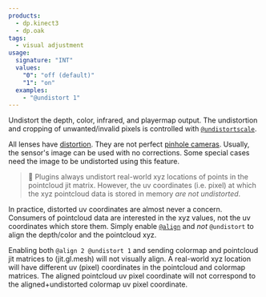 ```yaml
---
products:
  - dp.kinect3
  - dp.oak
tags:
  - visual adjustment
usage:
  signature: "INT"
  values:
    "0": "off (default)"
    "1": "on"
  examples:
    - "@undistort 1"
---
```


Undistort the depth, color, infrared, and playermap output.
The undistortion and cropping of unwanted/invalid
pixels is controlled with [`@undistortscale`](undistortscale.md).

All lenses have [distortion](https://en.wikipedia.org/wiki/Distortion_%28optics%29).
They are not perfect [pinhole cameras](https://en.wikipedia.org/wiki/Pinhole_camera).
Usually, the sensor's image can be used with no corrections.
Some special cases need the image to be undistorted using this
feature.

> :memo: Plugins always undistort real-world xyz locations of points in
> the pointcloud jit matrix. However, the uv coordinates (i.e. pixel)
> at which the xyz pointcloud data is stored in memory *are not undistorted*.

In practice, distorted uv coordinates are almost never a concern.
Consumers of pointcloud data are interested in the xyz values, not the uv
coordinates which store them. Simply enable [`@align`](align.md) and *not*
`@undistort` to align the depth/color and the pointcloud xyz.

Enabling both `@align 2 @undistort 1` and sending
colormap and pointcloud jit matrices to (jit.gl.mesh) will not visually
align. A real-world xyz location will have different uv (pixel) coordinates
in the pointcloud and colormap matrices. The aligned pointcloud uv pixel
coordinate will not correspond to the aligned+undistorted colormap uv
pixel coordinate.
